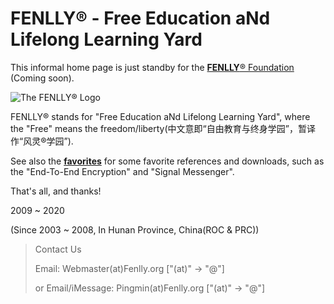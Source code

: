 FENLLY® - Free Education aNd Lifelong Learning Yard
=================

This informal home page is just standby for the [**FENLLY**® Foundation](https://fenlly.org)
(Coming soon).

![The FENLLY® Logo](https://fenlly.org/img/fenlly-logo-all-capitalized-20200606.jpg "The FENLLY® Logo")

FENLLY® stands for "Free Education aNd Lifelong Learning Yard", where the "Free" means the freedom/liberty(中文意即“自由教育与终身学园”，暂译作“风灵®学园”).

See also the [**favorites**](https://fenlly.org/favorites) for some favorite references
and downloads, such as the "End-To-End Encryption" and "Signal Messenger".

That's all, and thanks!


2009 ~ 2020

(Since 2003 ~ 2008, In Hunan Province, China(ROC & PRC))

> Contact Us
>
> Email: Webmaster(at)Fenlly.org ["(at)" -> "@"]
>
> or Email/iMessage: Pingmin(at)Fenlly.org ["(at)" -> "@"]
